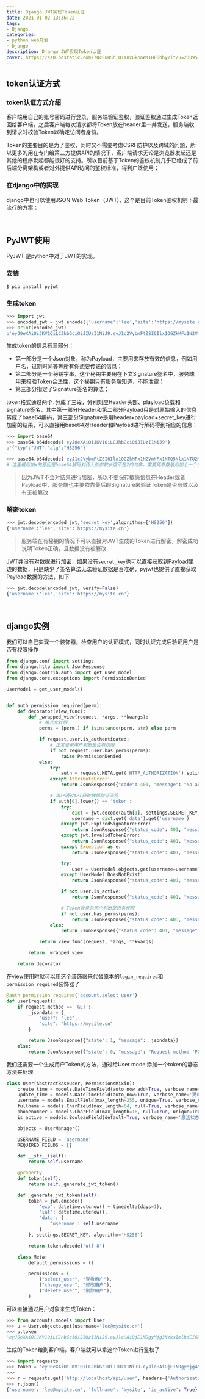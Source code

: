 ```yaml
---
title: Django JWT实现Token认证
date: 2021-01-02 13:36:22
tags:
- Django
categories:
- python web开发
- Django
description: Django JWT实现Token认证
cover: https://ss0.bdstatic.com/70cFuHSh_Q1YnxGkpoWK1HF6hhy/it/u=2309570590,744397428&fm=26&gp=0.jpg
---
```




## token认证方式

### token认证方式介绍

客户端用自己的账号密码进行登录，服务端验证鉴权，验证鉴权通过生成Token返回给客户端，之后客户端每次请求都将Token放在header里一并发送，服务端收到请求时校验Token以确定访问者身份。



Token的主要目的是为了鉴权，同时又不需要考虑CSRF防护以及跨域的问题，所以更多的用在专门给第三方提供API的情况下，客户端请求无论是浏览器发起还是其他的程序发起都能很好的支持。所以目前基于Token的鉴权机制几乎已经成了前后端分离架构或者对外提供API访问的鉴权标准，得到广泛使用；



### 在django中的实现

django中也可以使用JSON Web Token（JWT)，这个是目前Token鉴权机制下最流行的方案；



<br>



## PyJWT使用

PyJWT 是python中对于JWT的实现。



###  安装

```bash
$ pip install pyjwt
```



### 生成token

```python
>>> import jwt
>>> encoded_jwt = jwt.encode({'username':'lee','site':'https://mysite.cn'},'secret_key',algorithm='HS256')
>>> print(encoded_jwt)
b'eyJ0eXAiOiJKV1QiLCJhbGciOiJIUzI1NiJ9.eyJ1c2VybmFtZSI6Ilx1OGZkMFx1N2VmNFx1NTQ5Nlx1NTU2MVx1NTQyNyIsInNpdGUiOiJodHRwczovL29wcy1jb2ZmZWUuY24ifQ.fIpSXy476r9F9i7GhdYFNkd-2Ndz8uKLgJPcd84BkJ4'
```



生成token的信息有三部分：

- 第一部分是一个Json对象，称为Payload，主要用来存放有效的信息，例如用户名，过期时间等等所有你想要传递的信息；
- 第二部分是一个秘钥字串，这个秘钥主要用在下文Signature签名中，服务端用来校验Token合法性，这个秘钥只有服务端知道，不能泄露；
- 第三部分指定了Signature签名的算法；



token格式通过两个`.`分成了三段，分别对应Header头部、playload负载和signature签名，其中第一部分Header和第二部分Payload只是对原始输入的信息转成了base64编码，第三部分Signature是用header+payload+secret_key进行加密的结果，可以直接用base64对Header和Payload进行解码得到相应的信息：

```python
>>> import base64
>>> base64.b64decode('eyJ0eXAiOiJKV1QiLCJhbGciOiJIUzI1NiJ9')
b'{"typ":"JWT","alg":"HS256"}'

>>> base64.b64decode('eyJ1c2VybmFtZSI6Ilx1OGZkMFx1N2VmNFx1NTQ5Nlx1NTU2MVx1NTQyNyIsInNpdGUiOiJodHRwczovL29wcy1jb2ZmZWUuY24ifQ==')
# 这里最后加=的原因是base64解码对传入的参数长度不是2的对象，需要再参数最后加上一个或两个等号=
```

> 因为JWT不会对结果进行加密，所以不要保存敏感信息在Header或者Payload中，服务端也主要依靠最后的Signature来验证Token是否有效以及有无被篡改



### 解密token

```python
>>> jwt.decode(encoded_jwt,'secret_key',algorithms=['HS256'])
{'username':'lee','site':'https://mysite.cn'}
```

> 服务端在有秘钥的情况下可以直接对JWT生成的Token进行解密，解密成功说明Token正确，且数据没有被篡改





JWT并没有对数据进行加密，如果没有`secret_key`也可以直接获取到Payload里边的数据，只是缺少了签名算法无法验证数据是否准确，pyjwt也提供了直接获取Payload数据的方法，如下

```python
>>> jwt.decode(encoded_jwt, verify=False)
{'username':'lee','site':'https://mysite.cn'}
```



<br>



## django实例

我们可以自己实现一个装饰器，检查用户的认证模式，同时认证完成后验证用户是否有权限操作



```python
from django.conf import settings
from django.http import JsonResponse
from django.contrib.auth import get_user_model
from django.core.exceptions import PermissionDenied

UserModel = get_user_model()


def auth_permission_required(perm):
    def decorator(view_func):
        def _wrapped_view(request, *args, **kwargs):
            # 格式化权限
            perms = (perm,) if isinstance(perm, str) else perm

            if request.user.is_authenticated:
                # 正常登录用户判断是否有权限
                if not request.user.has_perms(perms):
                    raise PermissionDenied
            else:
                try:
                    auth = request.META.get('HTTP_AUTHORIZATION').split()
                except AttributeError:
                    return JsonResponse({"code": 401, "message": "No authenticate header"})

                # 用户通过API获取数据验证流程
                if auth[0].lower() == 'token':
                    try:
                        dict = jwt.decode(auth[1], settings.SECRET_KEY, algorithms=['HS256'])
                        username = dict.get('data').get('username')
                    except jwt.ExpiredSignatureError:
                        return JsonResponse({"status_code": 401, "message": "Token expired"})
                    except jwt.InvalidTokenError:
                        return JsonResponse({"status_code": 401, "message": "Invalid token"})
                    except Exception as e:
                        return JsonResponse({"status_code": 401, "message": "Can not get user object"})

                    try:
                        user = UserModel.objects.get(username=username)
                    except UserModel.DoesNotExist:
                        return JsonResponse({"status_code": 401, "message": "User Does not exist"})

                    if not user.is_active:
                        return JsonResponse({"status_code": 401, "message": "User inactive or deleted"})

                    # Token登录的用户判断是否有权限
                    if not user.has_perms(perms):
                        return JsonResponse({"status_code": 403, "message": "PermissionDenied"})
                else:
                    return JsonResponse({"status_code": 401, "message": "Not support auth type"})

            return view_func(request, *args, **kwargs)

        return _wrapped_view

    return decorator
```



在view使用时就可以用这个装饰器来代替原本的`login_required`和`permission_required`装饰器了

```python
@auth_permission_required('account.select_user')
def user(request):
    if request.method == 'GET':
        _jsondata = {
            "user": "lee",
            "site": "https://mysite.cn"
        }

        return JsonResponse({"state": 1, "message": _jsondata})
    else:
        return JsonResponse({"state": 0, "message": "Request method 'POST' not supported"})
```



我们还需要一个生成用户Token的方法，通过给User model添加一个token的静态方法来处理

```python
class User(AbstractBaseUser, PermissionsMixin):
    create_time = models.DateTimeField(auto_now_add=True, verbose_name='创建时间')
    update_time = models.DateTimeField(auto_now=True, verbose_name='更新时间')
    username = models.EmailField(max_length=255, unique=True, verbose_name='用户名')
    fullname = models.CharField(max_length=64, null=True, verbose_name='中文名')
    phonenumber = models.CharField(max_length=16, null=True, unique=True, verbose_name='电话')
    is_active = models.BooleanField(default=True, verbose_name='激活状态')

    objects = UserManager()

    USERNAME_FIELD = 'username'
    REQUIRED_FIELDS = []

    def __str__(self):
        return self.username

    @property
    def token(self):
        return self._generate_jwt_token()

    def _generate_jwt_token(self):
        token = jwt.encode({
            'exp': datetime.utcnow() + timedelta(days=1),
            'iat': datetime.utcnow(),
            'data': {
                'username': self.username
            }
        }, settings.SECRET_KEY, algorithm='HS256')

        return token.decode('utf-8')

    class Meta:
        default_permissions = ()

        permissions = (
            ("select_user", "查看用户"),
            ("change_user", "修改用户"),
            ("delete_user", "删除用户"),
        )
```



可以直接通过用户对象来生成Token：

```python
>>> from accounts.models import User
>>> u = User.objects.get(username='lee@mysite.cn')
>>> u.token
'eyJ0eXAiOiJKV1QiLCJhbGciOiJIUzI1NiJ9.eyJleHAiOjE1NDgyMjg3NzksImlhdCI6MTU0ODE0MjM3OSwiZGF0YSI6eyJ1c2VybmFtZSI6ImFkbWluQDE2My5jb20ifX0.akZNU7t_z2kwPxDJjmc-QxtNdICK0yhnwWmKxqqXKLw'
```



生成的Token给到客户端，客户端就可以拿这个Token进行鉴权了

```python
>>> import requests
>>> token = 'eyJ0eXAiOiJKV1QiLCJhbGciOiJIUzI1NiJ9.eyJleHAiOjE1NDgyMjg4MzgsImlhdCI6MTU0ODE0MjQzOCwiZGF0YSI6eyJ1c2VybmFtZSI6ImFkbWluQDE2My5jb20ifX0.oKc0SafgksMT9ZIhTACupUlz49Q5kI4oJA-B8-GHqLA'
>>>
>>> r = requests.get('http://localhost/api/user', headers={'Authorization': 'Token '+token})
>>> r.json()
{'username': 'lee@mysite.cn', 'fullname': 'mysite', 'is_active': True}
```

